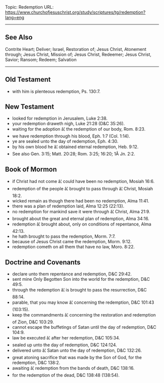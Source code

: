 Topic: Redemption
URL: https://www.churchofjesuschrist.org/study/scriptures/tg/redemption?lang=eng

---

## See Also

Contrite Heart; Deliver; Israel, Restoration of; Jesus Christ, Atonement through; Jesus Christ, Mission of; Jesus Christ, Redeemer; Jesus Christ, Savior; Ransom; Redeem; Salvation

---

## Old Testament

- with him is plenteous redemption, Ps. 130:7.

## New Testament

- looked for redemption in Jerusalem, Luke 2:38.
- your redemption draweth nigh, Luke 21:28 (D&C 35:26).
- waiting for the adoption â¦ the redemption of our body, Rom. 8:23.
- we have redemption through his blood, Eph. 1:7 (Col. 1:14).
- ye are sealed unto the day of redemption, Eph. 4:30.
- by his own blood he â¦ obtained eternal redemption, Heb. 9:12.
- See also Gen. 3:15; Matt. 20:28; Rom. 3:25; 16:20; 1Â Jn. 2:2.

## Book of Mormon

- if Christ had not come â¦ could have been no redemption, Mosiah 16:6.
- redemption of the people â¦ brought to pass through â¦ Christ, Mosiah 18:2.
- wicked remain as though there had been no redemption, Alma 11:41.
- there was a plan of redemption laid, Alma 12:25 (22:13).
- no redemption for mankind save it were through â¦ Christ, Alma 21:9.
- brought about the great and eternal plan of redemption, Alma 34:16.
- redemption â¦ brought about, only on conditions of repentance, Alma 42:13.
- he hath brought to pass the redemption, Morm. 7:7.
- because of Jesus Christ came the redemption, Morm. 9:12.
- redemption cometh on all them that have no law, Moro. 8:22.

## Doctrine and Covenants

- declare unto them repentance and redemption, D&C 29:42.
- sent mine Only Begotten Son into the world for the redemption, D&C 49:5.
- through the redemption â¦ is brought to pass the resurrection, D&C 88:14.
- parable, that you may know â¦ concerning the redemption, D&C 101:43 (103:15).
- keep the commandments â¦ concerning the restoration and redemption of Zion, D&C 103:29.
- cannot escape the buffetings of Satan until the day of redemption, D&C 104:9.
- law be executed â¦ after her redemption, D&C 105:34.
- sealed up unto the day of redemption, D&C 124:124.
- delivered unto â¦ Satan unto the day of redemption, D&C 132:26.
- great atoning sacrifice that was made by the Son of God, for the redemption, D&C 138:2.
- awaiting â¦ redemption from the bands of death, D&C 138:16.
- for the redemption of the dead, D&C 138:48 (138:54).

